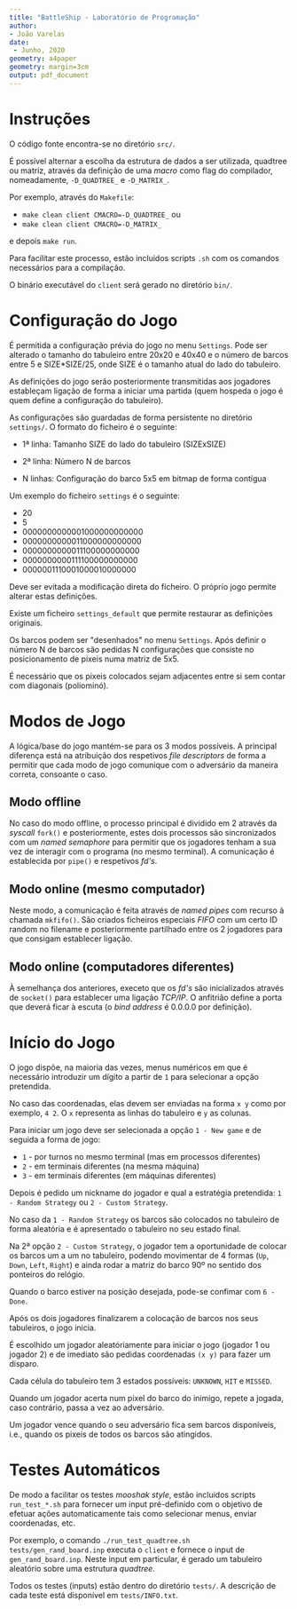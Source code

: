 ```yaml
---
title: "BattleShip - Laboratório de Programação"
author:
- João Varelas
date:
 - Junho, 2020
geometry: a4paper
geometry: margin=3cm
output: pdf_document
---
```



# Instruções

O código fonte encontra-se no diretório `src/`.

É possível alternar a escolha da estrutura de dados a ser utilizada, quadtree ou matriz,
através da definição de uma _macro_ como flag do compilador, nomeadamente, `-D_QUADTREE_`
e `-D_MATRIX_`.

Por exemplo, através do `Makefile`:

- `make clean client CMACRO=-D_QUADTREE_` ou
- `make clean client CMACRO=-D_MATRIX_`

e depois `make run`.

Para facilitar este processo, estão incluidos scripts `.sh` com os comandos necessários 
para a compilação.

O binário executável do `client` será gerado no diretório `bin/`. 


# Configuração do Jogo

É permitida a configuração prévia do jogo no menu `Settings`.
Pode ser alterado o tamanho do tabuleiro entre 20x20 e 40x40 e o número de barcos 
entre 5 e SIZE*SIZE/25, onde SIZE é o tamanho atual do lado do tabuleiro.

As definições do jogo serão posteriormente transmitidas aos jogadores estableçam ligação
de forma a iniciar uma partida (quem hospeda o jogo é quem define a configuração do tabuleiro).

As configurações são guardadas de forma persistente no diretório `settings/`.
O formato do ficheiro é o seguinte:

- 1ª linha: Tamanho SIZE do lado do tabuleiro (SIZExSIZE)

- 2ª linha: Número N de barcos

- N linhas: Configuração do barco 5x5 em bitmap de forma contígua

Um exemplo do ficheiro `settings` é o seguinte:

- 20
- 5
- 0000000000001000000000000
- 0000000000011000000000000
- 0000000000011100000000000
- 0000000000111100000000000
- 0000001110001000010000000



Deve ser evitada a modificação direta do ficheiro. O próprio jogo permite alterar estas 
definições.

Existe um ficheiro `settings_default` que permite restaurar as definições originais.

Os barcos podem ser "desenhados" no menu `Settings`. Após definir o número N de barcos
são pedidas N configurações que consiste no posicionamento de pixeis numa matriz de
5x5.

É necessário que os pixeis colocados sejam adjacentes entre si sem contar com diagonais
(poliominó).


# Modos de Jogo

A lógica/base do jogo mantém-se para os 3 modos possíveis. A principal diferença está
na atribuição dos respetivos _file descriptors_ de forma a permitir que cada modo
de jogo comunique com o adversário da maneira correta, consoante o caso.

## Modo offline

No caso do modo offline, o processo principal é dividido em 2 através da _syscall_ `fork()`
e posteriormente, estes dois processos são sincronizados com um _named semaphore_ para permitir
que os jogadores tenham a sua vez de interagir com o programa (no mesmo terminal). A comunicação
é establecida por `pipe()` e respetivos _fd's_.

## Modo online (mesmo computador)

Neste modo, a comunicação é feita através de _named pipes_ com recurso à chamada `mkfifo()`.
São criados ficheiros especiais _FIFO_ com um certo ID random no filename e posteriormente 
partilhado entre os 2 jogadores para que consigam establecer ligação.


## Modo online (computadores diferentes)

À semelhança dos anteriores, execeto que os _fd's_ são inicializados através de `socket()`
para establecer uma ligação _TCP/IP_.
O anfitrião define a porta que deverá ficar à escuta (o _bind address_ é 0.0.0.0 por definição).


# Início do Jogo

O jogo dispõe, na maioria das vezes, menus numéricos em que é necessário introduzir um dígito
a partir de `1` para selecionar a opção pretendida.

No caso das coordenadas, elas devem ser enviadas na forma `x y` como por exemplo, `4 2`.
O `x` representa as linhas do tabuleiro e `y` as colunas.

Para iniciar um jogo deve ser selecionada a opção `1 - New game` e de seguida a forma de jogo:

- `1` - por turnos no mesmo terminal (mas em processos diferentes)
- `2` - em terminais diferentes (na mesma máquina)
- `3` - em terminais diferentes (em máquinas diferentes)

Depois é pedido um nickname do jogador e qual a estratégia pretendida: `1 - Random Strategy`
ou `2 - Custom Strategy`.

No caso da `1 - Random Strategy` os barcos são colocados no tabuleiro de forma aleatória e é 
apresentado o tabuleiro no seu estado final.

Na 2ª opção `2 - Custom Strategy`, o jogador tem a oportunidade de colocar os barcos 
um a um no tabuleiro, podendo movimentar de 4 formas (`Up`, `Down`, `Left`, `Right`) 
e ainda rodar a matriz do barco 90º no sentido dos ponteiros do relógio.

Quando o barco estiver na posição desejada, pode-se confimar com `6 - Done`.


Após os dois jogadores finalizarem a colocação de barcos nos seus tabuleiros, o jogo
inicia.

É escolhido um jogador aleatóriamente para iniciar o jogo (jogador 1 ou jogador 2)
e de imediato são pedidas coordenadas `(x y)` para fazer um disparo.

Cada célula do tabuleiro tem 3 estados possíveis: `UNKNOWN`, `HIT` e `MISSED`.

Quando um jogador acerta num pixel do barco do inimigo, repete a jogada, caso contrário,
passa a vez ao adversário.

Um jogador vence quando o seu adversário fica sem barcos disponíveis,
i.e., quando os pixeis de todos os barcos são atingidos.


# Testes Automáticos

De modo a facilitar os testes _mooshak style_, estão incluidos scripts `run_test_*.sh` para fornecer um input
pré-definido com o objetivo de efetuar ações automaticamente tais como selecionar
menus, enviar coordenadas, etc. 

Por exemplo, o comando `./run_test_quadtree.sh tests/gen_rand_board.inp` executa o `client`
e fornece o input de `gen_rand_board.inp`. Neste input em particular, é gerado um tabuleiro aleatório
sobre uma estrutura _quadtree_.

Todos os testes (inputs) estão dentro do diretório `tests/`.
A descrição de cada teste está disponível em `tests/INFO.txt`.

